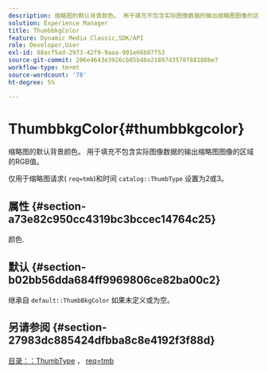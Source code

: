 ```yaml
---
description: 缩略图的默认背景颜色。 用于填充不包含实际图像数据的输出缩略图图像的区域的RGB值。
solution: Experience Manager
title: ThumbbkgColor
feature: Dynamic Media Classic,SDK/API
role: Developer,User
exl-id: 88acf5ad-2973-42f9-9aaa-901e66b07f53
source-git-commit: 206e4643e3926cb85b4be2189743578f88180be7
workflow-type: tm+mt
source-wordcount: '78'
ht-degree: 5%

---
```


# ThumbbkgColor{#thumbbkgcolor}

缩略图的默认背景颜色。 用于填充不包含实际图像数据的输出缩略图图像的区域的RGB值。

仅用于缩略图请求( `req=tmb`)和时间 `catalog::ThumbType` 设置为2或3。

## 属性 {#section-a73e82c950cc4319bc3bccec14764c25}

颜色.

## 默认 {#section-b02bb56dda684ff9969806ce82ba00c2}

继承自 `default::ThumbBkgColor` 如果未定义或为空。

## 另请参阅 {#section-27983dc885424dfbba8c8e4192f3f88d}

[目录：：ThumbType](../../../../../is-api/image-catalog/image-serving-api-ref/c-image-catalog-reference/c-image-svg-data-reference/c-image-data-reference/r-thumbtype-cat.md#reference-41149ddffc8749cba2f8d9c8e2611e03) ， [req=tmb](../../../../../is-api/http-ref/image-serving-api-ref/c-http-protocol-reference/c-command-reference/r-req/r-req.md#reference-907cdb4a97034db7ad94695f25552e76)
